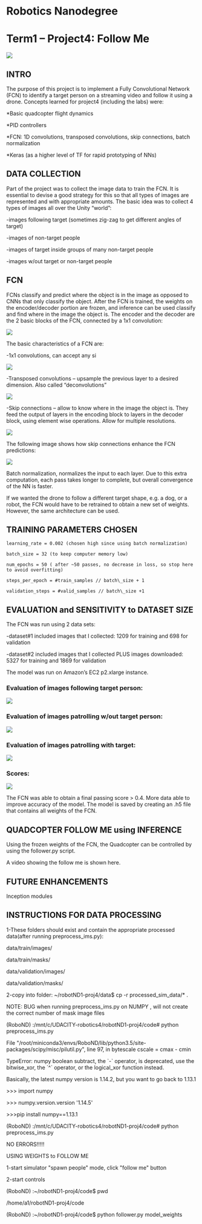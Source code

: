 # Robotics Nanodegree #

# Term1 – Project4: Follow Me #

![](./media/caudaz_followme_modelweights_720p_18to48sec_569x320p_10fps.gif)

## INTRO ##

The purpose of this project is to implement a Fully Convolutional
Network (FCN) to identify a target person on a streaming video and
follow it using a drone. Concepts learned for project4 (including the
labs) were:

*Basic quadcopter flight dynamics

*PID controllers

*FCN: 1D convolutions, transposed convolutions, skip connections, batch
normalization

*Keras (as a higher level of TF for rapid prototyping of NNs)

## DATA COLLECTION ##

Part of the project was to collect the image data to train the FCN. It
is essential to devise a good strategy for this so that all types of
images are represented and with appropriate amounts. The basic idea was
to collect 4 types of images all over the Unity “world”:

-images following target (sometimes zig-zag to get different angles of
target)

-images of non-target people

-images of target inside groups of many non-target people

-images w/out target or non-target people

## FCN ##

FCNs classify and predict where the object is in the image as opposed to
CNNs that only classify the object. After the FCN is trained, the
weights on the encoder/decoder portion are frozen, and inference can be
used classify and find where in the image the object is. The encoder and
the decoder are the 2 basic blocks of the FCN, connected by a 1x1
convolution:

![](./media/FCN_encoder_decoder.jpg)

The basic characteristics of a FCN are:

-1x1 convolutions, can accept any si

![](./media/1x1_convolution.jpg)

-Transposed convolutions – upsample the previous layer to a desired
dimension. Also called “deconvolutions”

![](./media/transposed_convolutions.jpg)

-Skip connections – allow to know where in the image the object is. They
feed the output of layers in the encoding block to layers in the decoder
block, using element wise operations. Allow for multiple resolutions.

![](./media/skip_connections.jpg)

The following image shows how skip connections enhance the FCN
predictions:

![](./media/FCN_comparison_vs_nonFCN.jpg)

Batch normalization, normalizes the input to each layer. Due to this
extra computation, each pass takes longer to complete, but overall
convergence of the NN is faster.

If we wanted the drone to follow a different target shape, e.g. a dog,
or a robot, the FCN would have to be retrained to obtain a new set of
weights. However, the same architecture can be used.

## TRAINING PARAMETERS CHOSEN ##

```
learning_rate = 0.002 (chosen high since using batch normalization)

batch_size = 32 (to keep computer memory low)

num_epochs = 50 ( after ~50 passes, no decrease in loss, so stop here
to avoid overfitting)

steps_per_epoch = #train_samples // batch\_size + 1

validation_steps = #valid_samples // batch\_size +1
```

## EVALUATION and SENSITIVITY to DATASET SIZE ##

The FCN was run using 2 data sets:

-dataset\#1 included images that I collected: 1209 for training and 698
for validation

-dataset\#2 included images that I collected PLUS images downloaded:
5327 for training and 1869 for validation

The model was run on Amazon’s EC2 p2.xlarge instance.

### Evaluation of images following target person: ###

![](./media/eval1.jpg)

### Evaluation of images patrolling w/out target person: ###

![](./media/eval2.jpg)

### Evaluation of images patrolling with target: ###

![](./media/eval3.jpg)

### Scores: ####

![](./media/scores.jpg)

The FCN was able to obtain a final passing score &gt; 0.4. More data
able to improve accuracy of the model. The model is saved by creating an
.h5 file that contains all weights of the FCN.

## QUADCOPTER FOLLOW ME using INFERENCE ##

Using the frozen weights of the FCN, the Quadcopter can be controlled by
using the follower.py script.

A video showing the follow me is shown here.

## FUTURE ENHANCEMENTS ##

Inception modules

## INSTRUCTIONS FOR DATA PROCESSING ##

1-These folders should exist and contain the appropriate processed
data(after running preprocess\_ims.py):

data/train/images/

data/train/masks/

data/validation/images/

data/validation/masks/

2-copy into folder: \~/robotND1-proj4/data\$ cp -r
processed\_sim\_data/\* .

NOTE: BUG when running preprocess\_ims.py on NUMPY , will not create the
correct number of mask image files

(RoboND) :/mnt/c/UDACITY-robotics4/robotND1-proj4/code\# python
preprocess\_ims.py

File
"/root/miniconda3/envs/RoboND/lib/python3.5/site-packages/scipy/misc/pilutil.py",
line 97, in bytescale cscale = cmax - cmin

TypeError: numpy boolean subtract, the \`-\` operator, is deprecated,
use the bitwise\_xor, the \`\^\` operator, or the logical\_xor function
instead.

Basically, the latest numpy version is 1.14.2, but you want to go back
to 1.13.1

&gt;&gt;&gt; import numpy

&gt;&gt;&gt; numpy.version.version '1.14.5'

&gt;&gt;&gt;pip install numpy==1.13.1

(RoboND) :/mnt/c/UDACITY-robotics4/robotND1-proj4/code\# python
preprocess\_ims.py

NO ERRORS!!!!!

USING WEIGHTS to FOLLOW ME

1-start simulator "spawn people" mode, click "follow me" button

2-start controls

(RoboND) :\~/robotND1-proj4/code\$ pwd

/home/a1/robotND1-proj4/code

(RoboND) :\~/robotND1-proj4/code\$ python follower.py model\_weights
